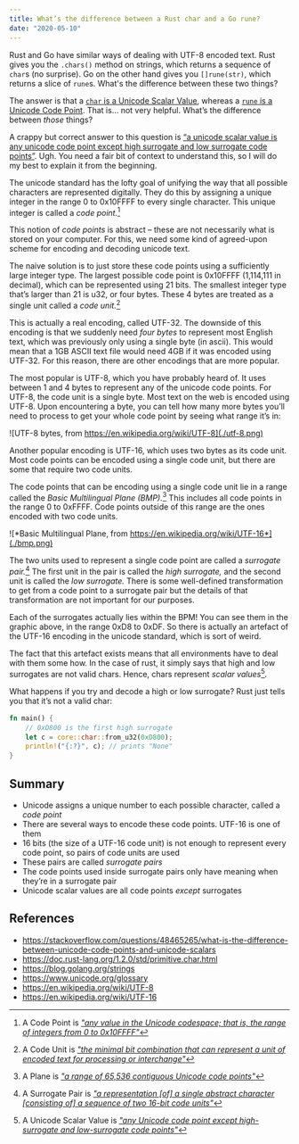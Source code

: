 ```yaml
---
title: What’s the difference between a Rust char and a Go rune?
date: "2020-05-10"
---
```


Rust and Go have similar ways of dealing with UTF-8 encoded text. Rust gives you the `.chars()` method on strings, which returns a sequence of `char`s (no surprise). Go on the other hand gives you `[]rune(str)`, which returns a slice of `rune`s. What's the difference between these two things?

The answer is that a [`char` is a Unicode Scalar Value](https://doc.rust-lang.org/std/primitive.str.html#method.chars), whereas a [`rune` is a Unicode Code Point](https://blog.golang.org/strings#TOC_5.). That is… not very helpful. What’s the difference between *those* things?

A crappy but correct answer to this question is [“a unicode scalar value is any unicode code point except high surrogate and low surrogate code points”](https://www.unicode.org/glossary/#unicode_scalar_value). Ugh. You need a fair bit of context to understand this, so I will do my best to explain it from the beginning.

The unicode standard has the lofty goal of unifying the way that all possible characters are represented digitally. They do this by assigning a unique integer in the range 0 to 0x10FFFF to every single character. This unique integer is called a *code point.*[^1]

This notion of *code points* is abstract – these are not necessarily what is stored on your computer. For this, we need some kind of agreed-upon scheme for encoding and decoding unicode text.

The naive solution is to just store these code points using a sufficiently large integer type. The largest possible code point is 0x10FFFF (1,114,111 in decimal), which can be represented using 21 bits. The smallest integer type that’s larger than 21 is u32, or four bytes. These 4 bytes are treated as a single unit called a *code unit.*[^2]

This is actually a real encoding, called UTF-32. The downside of this encoding is that we suddenly need *four bytes* to represent most English text, which was previously only using a single byte (in ascii). This would mean that a 1GB ASCII text file would need 4GB if it was encoded using UTF-32. For this reason, there are other encodings that are more popular.

The most popular is UTF-8, which you have probably heard of. It uses between 1 and 4 bytes to represent any of the unicode code points. For UTF-8, the code unit is a single byte. Most text on the web is encoded using UTF-8. Upon encountering a byte, you can tell how many more bytes you’ll need to process to get your whole code point by seeing what range it’s in:

![UTF-8 bytes, from https://en.wikipedia.org/wiki/UTF-8](./utf-8.png)

Another popular encoding is UTF-16, which uses two bytes as its code unit. Most code points can be encoded using a single code unit, but there are some that require two code units.

The code points that can be encoding using a single code unit lie in a range called the *Basic Multilingual Plane (BMP).*[^3] This includes all code points in the range 0 to 0xFFFF. Code points outside of this range are the ones encoded with two code units.

![*Basic Multilingual Plane, from https://en.wikipedia.org/wiki/UTF-16*](./bmp.png)

The two units used to represent a single code point are called a *surrogate pair.*[^4] The first unit in the pair is called the *high surrogate,* and the second unit is called the *low surrogate.* There is some well-defined transformation to get from a code point to a surrogate pair but the details of that transformation are not important for our purposes.

Each of the surrogates actually lies within the BPM! You can see them in the graphic above, in the range 0xD8 to 0xDF. So there is actually an artefact of the UTF-16 encoding in the unicode standard, which is sort of weird.

The fact that this artefact exists means that all environments have to deal with them some how. In the case of rust, it simply says that high and low surrogates are not valid chars. Hence, chars represent *scalar values*[^5].

What happens if you try and decode a high or low surrogate? Rust just tells you that it’s not a valid char:

```rust
fn main() {
    // 0xD800 is the first high surrogate
    let c = core::char::from_u32(0xD800);
    println!("{:?}", c); // prints "None"
}
```

## Summary
- Unicode assigns a unique number to each possible character, called a *code point*
- There are several ways to encode these code points. UTF-16 is one of them
- 16 bits (the size of a UTF-16 code unit) is not enough to represent every code point, so pairs of code units are used
- These pairs are called *surrogate pairs*
- The code points used inside surrogate pairs only have meaning when they’re in a surrogate pair
- Unicode scalar values are all code points *except* surrogates

## References
- https://stackoverflow.com/questions/48465265/what-is-the-difference-between-unicode-code-points-and-unicode-scalars
- https://doc.rust-lang.org/1.2.0/std/primitive.char.html
- https://blog.golang.org/strings
- https://www.unicode.org/glossary
- https://en.wikipedia.org/wiki/UTF-8
- https://en.wikipedia.org/wiki/UTF-16

[^1]: A Code Point is [*"any value in the Unicode codespace; that is, the range of integers from 0 to 0x10FFFF"*](https://www.unicode.org/glossary/#code_point)

[^2]: A Code Unit is [*"the minimal bit combination that can represent a unit of encoded text for processing or interchange"*](https://www.unicode.org/glossary/#code_unit)

[^3]: A Plane is [*"a range of 65,536 contiguous Unicode code points"*](https://www.unicode.org/glossary/#plane)

[^4]: A Surrogate Pair is [*"a representation \[of\] a single abstract character \[consisting of\] a sequence of two 16-bit code units"*](https://www.unicode.org/glossary/#surrogate_pair)

[^5]: A Unicode Scalar Value is [*"any Unicode code point except high-surrogate and low-surrogate code points"*](https://www.unicode.org/glossary/#unicode_scalar_value)
